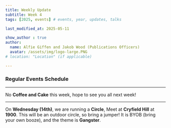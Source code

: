 ```yaml
---
title: Weekly Update
subtitle: Week 4
tags: [2025, events] # events, year, updates, talks

last_modified_at: 2025-05-11

show_author : true
author:
  name: Alfie Giffen and Jakob Wood (Publications Officers)
  avatar: /assets/img/logo-large.PNG
# location: "Location" (if applicable)

---
```


### Regular Events Schedule

---

No **Coffee and Cake** this week, hope to see you all next week!

---

On **Wednesday (14th)**, we are running a **Circle**, Meet at **Cryfield Hill** at **1900**. This will be an outdoor circle, so bring a jumper! It is BYOB  (bring your own booze), and the theme is **Gangster**.